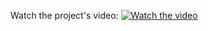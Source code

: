Watch the project's video:
[![Watch the video](https://img.youtube.com/vi/HlnPBX3IPFk/hqdefault.jpg)](https://youtu.be/HlnPBX3IPFk)
